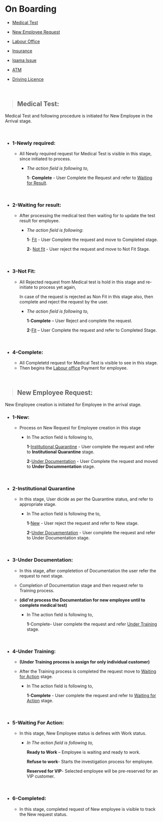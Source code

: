 
 # **On Boarding**

- [Medical Test](#medical-test)

- [New Employee Request](#new-employee-request)

- [Labour Office](#labour-office)

- [Insurance](#insurance)

- [Iqama Issue](#iqama-issue)

- [ATM](#atm)

- [Driving Licence](#)

<br>

> ## **Medical Test:**


Medical Test and following procedure is initiated for New Employee in the Arrival stage.


<br>


- ### **1-Newly required:**

    - All Newly required request for Medical Test is visible in this stage, since initiated to process.

       -  _The action field is following to,_

           **1**- **Complete** - User Complete the Request and refer to [Waiting for Result](#2-waiting-for-result).


<br>


-  ### **2-Waiting for result:**

    - After processing the medical test then waiting for to update the test result for employee.

      - *The action field is following*:


        **1**- [Fit](#4-complete) - User Complete the request and move to Completed stage.
        

        **2**- [Not fit](#3-not-fit) - User reject the request and move to Not Fit Stage.


<br>


- ### **3-Not Fit:**

     - All Rejected request from Medical test is hold in this stage and re-initiate to process yet again,

        In case of the request is rejected as Non Fit in this stage also, then complete and reject the request by the user.

        - *The action field is following to,*

           **1**-**Complete** – User Reject and complete the request.

           **2**-[Fit](#4-complete)   –  User Complete the request and refer to Completed Stage.


<br>


- ### **4-Complete:**

    - All Completetd request for Medical Test is visible to see in this stage.
    - Then begins the [Labour office](#labour-office) Payment for employee.


<br>


> ## **New Employee Request:**

   New Employee creation is initiated for Employee in the arrival stage.

- ### **1-New:**

    - Process on New Request for Employee creation in this stage

       - In The action field is following to,

         **1**-[Institutional Quarantine](#2-institutional-quarantine) - User complete the request and refer to **Institutional Quarantine** stage.

         **2**-[Under Documentation](#3-under-documentation) - User Complete the request and moved to **Under Docummentation** stage.


<br>


 - ### **2-Institutional Quarantine**

     - In this stage, User dicide as per the Quarantine status, and refer to appropriate stage.

        - In The action field is following the to,

          **1**-[New](#1-new) - User reject the request and refer to New stage.

          **2**-[Under Docuementation](#3-under-documentation) - User complete the request and refer to Under Documentation stage.


<br>


-  ### **3-Under Documentation:**

    - In this stage, after completetion of Documentation the user refer the request to next stage.

     - Completion of Documentation stage and then request refer to Training process.

    - **(did'nt process the Documentation for new employee until to complete medical test)**

   
        * In The action field is following to,

          **1**-Complete- User complete the request and refer [Under Training](#4-under-training) stage.


<br>


 - ### **4-Under Training:**

    - **(Under Training process is assign for only individual customer)**

    - After the Training process is completed the request move to [Waiting for Action](#5-waiting-for-action) stage.

         - In The action field is following to,

           **1**-**Complete** - User complete the request and refer to [Waiting for Action](#5-waiting-for-action) stage.


<br>


- ### **5-Waiting For Action:**

    - In this stage, New Employee status is defines with Work status.

      - *In The action field is following to,*

          **Ready to Work** – Employee is waiting and ready to work.

          **Refuse to work**- Starts the investigation process for employee.

          **Reserved for VIP**- Selected employee will be pre-reserved for an VIP customer.


<br>


- ### **6-Completed:**

    - In this stage, completed request of New employee is visible to track the New request status.

